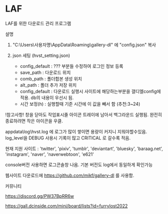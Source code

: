 # LAF
LAF를 위한 다운로드 관리 프로그램

설명
1. "C:\Users\사용자명\AppData\Roaming\gallery-dl" 에 "config.json" 복사

2. json 세팅 (hvst_setting.json)
    - config_default : ??? 부분들 수정하여 로그인 정보 등록
    - save_path : 다운로드 위치
    - comb_path : 폴더합본 생성 위치
    - alt_path  : 폴더 추가 저장 위치
    - config_default : 다운로드 실행시 사이트에 해당하는부분을 갤디엘config에 적용.
    db의 내용이 우선시 됨.
    - 시간 보정(h) : 실행할때 기준 시간에 이 값을 빼서 함 (추천:3~24)

!참고사항!
창을 닫아도 작업표시줄 아이콘 트레이에 남아서 백그라운드 실행됨.
완전히 종료하려면 작은 아이콘을 우클.

appdata\log\hvst.log 에 로그가 많이 쌓이면 용량이 커지니 지워야할수있음.
log_level을 DEBUG 사용시 기록이 많고 CRITICAL 로 갈수록 적음.

현재 지원 사이트 : 'twitter', 'pixiv', 'tumblr', 'deviantart', 'bluesky', 'baraag.net', 'instagram', 'naver', 'naverwebtoon', 'e621'

console버전 사용하면 로그콘솔창 나옴. 기본 버전도 log에서 동일하게 확인가능



웹사이트 다운로드에 https://github.com/mikf/gallery-dl 를 사용함. 







커뮤니티

https://discord.gg/PW37BpRR6w

https://gall.dcinside.com/mini/board/lists?id=furrylost2022


